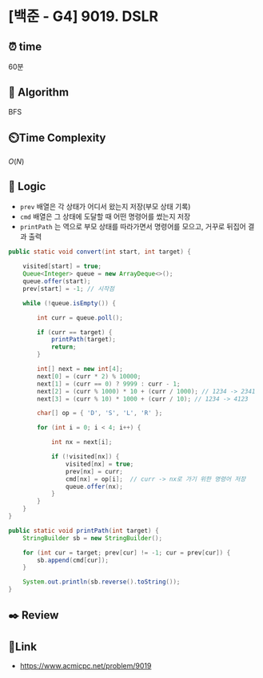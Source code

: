 
# [백준 - G4] 9019. DSLR
 
## ⏰  **time**
60분

## :pushpin: **Algorithm**
BFS

## ⏲️**Time Complexity**
$O(N)$

## :round_pushpin: **Logic**

- `prev` 배열은 각 상태가 어디서 왔는지 저장(부모 상태 기록)
- `cmd` 배열은 그 상태에 도달할 때 어떤 명령어를 썼는지 저장
- `printPath` 는 역으로 부모 상태를 따라가면서 명령어를 모으고, 거꾸로 뒤집어 결과 출력

```java
public static void convert(int start, int target) {

	visited[start] = true;
	Queue<Integer> queue = new ArrayDeque<>();
	queue.offer(start);
	prev[start] = -1; // 시작점

	while (!queue.isEmpty()) {

		int curr = queue.poll();

		if (curr == target) {
			printPath(target);
			return;
		}

		int[] next = new int[4];
		next[0] = (curr * 2) % 10000;
		next[1] = (curr == 0) ? 9999 : curr - 1;
		next[2] = (curr % 1000) * 10 + (curr / 1000); // 1234 -> 2341
		next[3] = (curr % 10) * 1000 + (curr / 10); // 1234 -> 4123

		char[] op = { 'D', 'S', 'L', 'R' };

		for (int i = 0; i < 4; i++) {

			int nx = next[i];

			if (!visited[nx]) {
				visited[nx] = true;
				prev[nx] = curr;
				cmd[nx] = op[i];  // curr -> nx로 가기 위한 명령어 저장
				queue.offer(nx);
			}
		}
	}
}

public static void printPath(int target) {
	StringBuilder sb = new StringBuilder();

	for (int cur = target; prev[cur] != -1; cur = prev[cur]) {
		sb.append(cmd[cur]);
	}

	System.out.println(sb.reverse().toString());
}
```


## :black_nib: **Review**


## 📡**Link**
- https://www.acmicpc.net/problem/9019